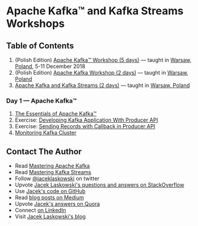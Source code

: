 <a id="toc" />

# Apache Kafka™ and Kafka Streams Workshops

## Table of Contents

1. (Polish Edition) [Apache Kafka™ Workshop (5 days)](http://blog.jaceklaskowski.pl/kafka-workshop/slides/00_agenda-5-days-Apache-Kafka-Workshop-PL.html) &mdash; taught in [Warsaw, Poland](https://en.wikipedia.org/wiki/Warsaw), 5-11 December 2018
1. (Polish Edition) [Apache Kafka Workshop (2 days)](http://blog.jaceklaskowski.pl/kafka-workshop/slides/00-agenda-2-days-Apache-Kafka-Workshop-PL.html) &mdash; taught in [Warsaw, Poland](https://en.wikipedia.org/wiki/Warsaw)
1. [Apache Kafka and Kafka Streams (2 days)](http://blog.jaceklaskowski.pl/kafka-workshop/slides/00-agenda-2-days-Kafka-and-Kafka-Streams-Workshop.html) &mdash; taught in [Warsaw, Poland](https://en.wikipedia.org/wiki/Warsaw)

### Day 1 &mdash; Apache Kafka™

1. [The Essentials of Apache Kafka™](http://blog.jaceklaskowski.pl/kafka-workshop/slides/apache-kafka-essentials.html)
2. Exercise: [Developing Kafka Application With Producer API](http://blog.jaceklaskowski.pl/kafka-workshop/slides/kafka-exercise-Developing-Kafka-Application-With-Producer-API.html)
3. Exercise: [Sending Records with Callback in Producer API](http://blog.jaceklaskowski.pl/kafka-workshop/slides/kafka-exercise-Sending-Records-with-Callback-in-Producer-API.html)
4. [Monitoring Kafka Cluster](http://blog.jaceklaskowski.pl/kafka-workshop/slides/Monitoring-Kafka-Cluster.html)

## Contact The Author

* Read [Mastering Apache Kafka](https://bit.ly/mastering-apache-kafka)
* Read [Mastering Kafka Streams](https://bit.ly/mastering-kafka-streams)
* Follow [@jaceklaskowski](https://twitter.com/jaceklaskowski) on twitter
* Upvote [Jacek Laskowski's questions and answers on StackOverflow](http://stackoverflow.com/users/1305344/jacek-laskowski)
* Use [Jacek's code on GitHub](https://github.com/jaceklaskowski)
* Read [blog posts on Medium](https://medium.com/@jaceklaskowski)
* Upvote [Jacek's answers on Quora](https://www.quora.com/profile/Jacek-Laskowski)
* Connect [on LinkedIn](https://www.linkedin.com/in/jaceklaskowski/)
* Visit [Jacek Laskowski's blog](https://blog.jaceklaskowski.pl)
